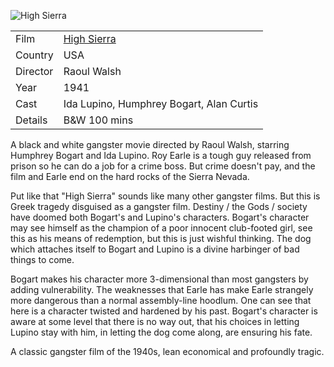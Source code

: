 ![High Sierra](HighSierra.jpg)

| | |
|-|-|
Film|[High Sierra](https://www.imdb.com/title/tt0033717/)
Country|USA
Director|Raoul Walsh
Year|1941
Cast|Ida Lupino, Humphrey Bogart, Alan Curtis
Details|B&W 100 mins

A black and white gangster movie directed by Raoul Walsh, starring Humphrey Bogart and Ida Lupino. Roy Earle is a tough guy released from prison so he can do a job for a crime boss. But crime doesn't pay, and the film and Earle end on the hard rocks of the Sierra Nevada.

Put like that "High Sierra" sounds like many other gangster films. But this is Greek tragedy disguised as a gangster film. Destiny / the Gods / society have doomed both Bogart's and Lupino's characters. Bogart's character may see himself as the champion of a poor innocent club-footed girl, see this as his means of redemption, but this is just wishful thinking. The dog which attaches itself to Bogart and Lupino is a divine harbinger of bad things to come.

Bogart makes his character more 3-dimensional than most gangsters by adding vulnerability. The weaknesses that Earle has make Earle strangely more dangerous than a normal assembly-line hoodlum. One can see that here is a character twisted and hardened by his past. Bogart's character is aware at some level that there is no way out, that his choices in letting Lupino stay with him, in letting the dog come along, are ensuring his fate.

A classic gangster film of the 1940s, lean economical and profoundly tragic.
